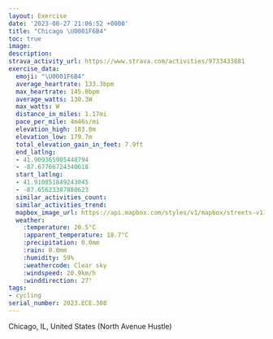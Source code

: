 ```yaml
---
layout: Exercise
date: '2023-08-27 21:06:52 +0000'
title: "Chicago \U0001F6B4"
toc: true
image:
description:
strava_activity_url: https://www.strava.com/activities/9733433881
exercise_data:
  emoji: "\U0001F6B4"
  average_heartrate: 133.3bpm
  max_heartrate: 145.0bpm
  average_watts: 130.3W
  max_watts: W
  distance_in_miles: 1.17mi
  pace_per_mile: 4m46s/mi
  elevation_high: 183.0m
  elevation_low: 179.7m
  total_elevation_gain_in_feet: 7.9ft
  end_latlng:
  - 41.909365905448794
  - -87.67766724340618
  start_latlng:
  - 41.910851849243045
  - -87.65623387880623
  similar_activities_count:
  similar_activities_trend:
  mapbox_image_url: https://api.mapbox.com/styles/v1/mapbox/streets-v11/static/path-5+787af2-1.0(uux~F%7C%7C_vODzFBhIFzAFdJGdCLtLF%7COBxBBzKDtEFxT%40LRX%5EBLF),pin-s-s+e5b22e(-87.65919,41.91083),pin-s-f+89ae00(-87.67740999999998,41.91017999999999)/auto/800x800?access_token=pk.eyJ1Ijoiam9zaGJlY2ttYW4iLCJhIjoiY205eWR2aDd1MWZ6djJrbXc4a3M0bWZleiJ9.XiG9OWkNcZk2QzjJbxLB4A
  weather:
    :temperature: 20.5°C
    :apparent_temperature: 18.7°C
    :precipitation: 0.0mm
    :rain: 0.0mm
    :humidity: 59%
    :weathercode: Clear sky
    :windspeed: 20.9km/h
    :winddirection: 27°
tags:
- cycling
serial_number: 2023.ECE.308
---
```

Chicago, IL, United States (North Avenue Hustle)

